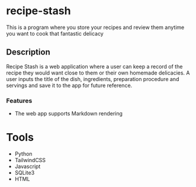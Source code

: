 # recipe-stash
This is a program where you store your recipes and review them anytime you want to cook that fantastic delicacy

## Description
Recipe Stash is a web application where a user can keep a record of the recipe they would want close to them or their own homemade delicacies. A user inputs the title of the dish, ingredients, preparation procedure and servings and save it to the app for future reference. 

### Features
- The web app supports Markdown rendering

# Tools
- Python
- TailwindCSS
- Javascript
- SQLite3
- HTML
